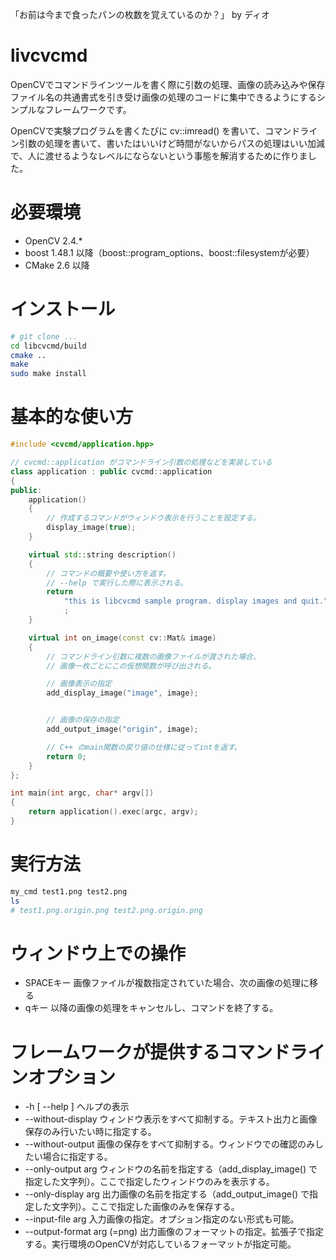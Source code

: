「お前は今まで食ったパンの枚数を覚えているのか？」 by ディオ

livcvcmd
================================================================================

OpenCVでコマンドラインツールを書く際に引数の処理、画像の読み込みや保存ファイル名の共通書式を引き受け画像の処理のコードに集中できるようにするシンプルなフレームワークです。

OpenCVで実験プログラムを書くたびに cv::imread() を書いて、コマンドライン引数の処理を書いて、書いたはいいけど時間がないからパスの処理はいい加減で、人に渡せるようなレベルにならないという事態を解消するために作りました。

必要環境
================================================================================

- OpenCV 2.4.*
- boost 1.48.1 以降（boost::program_options、boost::filesystemが必要）
- CMake 2.6 以降

インストール
================================================================================

```bash
# git clone ...
cd libcvcmd/build
cmake ..
make
sudo make install
```

基本的な使い方
================================================================================

```cpp
#include <cvcmd/application.hpp>

// cvcmd::application がコマンドライン引数の処理などを実装している
class application : public cvcmd::application
{
public:
	application()
	{
		// 作成するコマンドがウィンドウ表示を行うことを設定する。
		display_image(true);
	}

	virtual std::string description()
	{
		// コマンドの概要や使い方を返す。
		// --help で実行した際に表示される。
		return
			"this is libcvcmd sample program. display images and quit."
			;
	}

	virtual int on_image(const cv::Mat& image)
	{
		// コマンドライン引数に複数の画像ファイルが渡された場合、
		// 画像一枚ごとにこの仮想関数が呼び出される。

		// 画像表示の指定
		add_display_image("image", image);


		// 画像の保存の指定
		add_output_image("origin", image);

		// C++ のmain関数の戻り値の仕様に従ってintを返す。
		return 0;
	}
};

int main(int argc, char* argv[])
{
	return application().exec(argc, argv);
}

```

実行方法
================================================================================

```bash
my_cmd test1.png test2.png
ls
# test1.png.origin.png test2.png.origin.png
```

ウィンドウ上での操作
================================================================================

- SPACEキー 画像ファイルが複数指定されていた場合、次の画像の処理に移る
- qキー 以降の画像の処理をキャンセルし、コマンドを終了する。

フレームワークが提供するコマンドラインオプション
================================================================================

- -h [ --help ]              ヘルプの表示
- --without-display          ウィンドウ表示をすべて抑制する。テキスト出力と画像保存のみ行いたい時に指定する。
- --without-output           画像の保存をすべて抑制する。ウィンドウでの確認のみしたい場合に指定する。
- --only-output arg          ウィンドウの名前を指定する（add_display_image() で指定した文字列）。ここで指定したウィンドウのみを表示する。
- --only-display arg         出力画像の名前を指定する（add_output_image() で指定した文字列）。ここで指定した画像のみを保存する。
- --input-file arg           入力画像の指定。オプション指定のない形式も可能。
- --output-format arg (=png) 出力画像のフォーマットの指定。拡張子で指定する。実行環境のOpenCVが対応しているフォーマットが指定可能。



